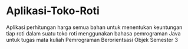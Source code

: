 # Aplikasi-Toko-Roti
Aplikasi perhitungan harga semua bahan untuk menentukan keuntungan tiap roti dalam suatu toko roti menggunakan bahasa pemrograman Java untuk tugas mata kuliah Pemrograman Berorientsasi Objek Semester 3
